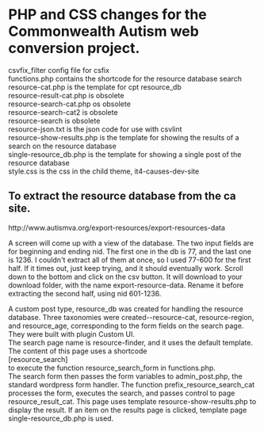 <h1>PHP and CSS changes for the Commonwealth Autism web conversion project.</h1>
csvfix_filter config file for csfix<br>
functions.php contains the shortcode for the resource database search<br>
resource-cat.php is the template for cpt resource_db<br>
resource-result-cat.php is obsolete<br>
resource-search-cat.php os obsolete<br>
resource-search-cat2 is obsolete<br>
resource-search is obsolete<br>
resource-json.txt is the json code for use with csvlint<br>
resource-show-results.php is the template for showing the results of a search on the resource database<br>
single-resource_db.php is the template for showing a single post of the resource database<br>
style.css is the css in the child theme, it4-causes-dev-site<br>

<h2>To extract the resource database from the ca site.</h2>
http://www.autismva.org/export-resources/export-resources-data<br>

A screen will come up with a view of the database. The two input fields are for beginning and ending nid. The first one in the db is 77, and the last one is 1236. I couldn't extract all of them at once, so I used 77-600 for the first half. If it times out, just keep trying, and it should eventually work. Scroll down to the bottom and click on the csv button. It will download to your download folder, with the name export-resource-data. Rename it before extracting the second half, using nid 601-1236.<br>

A custom post type, resource_db was created for handling the resource database. Three taxonomies were created--resource-cat, resource-region, and resource_age, corresponding to the form fields on the search page. They were built with plugin Custom UI.<br>
The search page name is resource-finder, and it uses the default template. The content of this page uses a shortcode<br>
[resource_search]<br>
to execute the function resource_search_form in functions.php.<br>
The search form then passes the form variables to admin_post.php, the standard wordpress form handler. The function prefix_resource_search_cat processes the form, executes the search, and passes control to page resource_result_cat. This page uses template resource-show-results.php to display the result.
If an item on the results page is clicked, template page single-resource_db.php is used.<br>